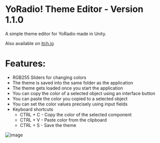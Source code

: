 # YoRadio! Theme Editor - Version 1.1.0
A simple theme editor for YoRadio made in Unity.

Also available on [itch.io](https://andrasdaradici.itch.io/yoradio-theme-editor)

# Features:
- RGB255 Sliders for changing colors
- The theme is saved into the same folder as the application
- The theme gets loaded once you start the application
- You can copy the color of a selected object using an interface button
- You can paste the color you copied to a selected object
- You can set the color values precisely using input fields
- Keyboard shortcuts
    - CTRL + C - Copy the color of the selected component
    - CTRL + V - Paste color from the clipboard
    - CTRL + S - Save the theme
 
![image](https://github.com/andrasdaradici/YoRadio-Theme-Editor/assets/90605554/d9456cb4-da20-4d69-ba54-f398af6d8e57)
